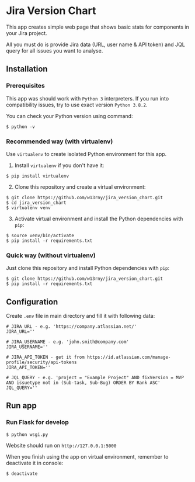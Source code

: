 # Jira Version Chart

This app creates simple web page that shows basic stats for components in your Jira project.

All you must do is provide Jira data (URL, user name & API token) and JQL query for all issues you want to analyse.

## Installation

### Prerequisites

This app was should work with `Python 3` interpreters. If you run into compatibility issues, try to use exact
version `Python 3.8.2`.

You can check your Python version using command:

```
$ python -v
```

### Recommended way (with virtualenv)

Use `virtualenv` to create isolated Python environment for this app.

1. Install `virtualenv` if you don't have it:

```
$ pip install virtualenv
```

2. Clone this repository and create a virtual environment:

```
$ git clone https://github.com/w13rny/jira_version_chart.git
$ cd jira_version_chart
$ virtualenv venv
```

3. Activate virtual environment and install the Python dependencies with `pip`:

```
$ source venv/bin/activate
$ pip install -r requirements.txt
```

### Quick way (without virtualenv)

Just clone this repository and install Python dependencies with `pip`:

```
$ git clone https://github.com/w13rny/jira_version_chart.git
$ pip install -r requirements.txt
```

## Configuration

Create `.env` file in main directory and fill it with following data:

```
# JIRA URL - e.g. 'https://company.atlassian.net/'
JIRA_URL=''

# JIRA_USERNAME - e.g. 'john.smith@company.com'
JIRA_USERNAME=''

# JIRA_API_TOKEN - get it from https://id.atlassian.com/manage-profile/security/api-tokens
JIRA_API_TOKEN=''

# JQL_QUERY - e.g. 'project = "Example Project" AND fixVersion = MVP AND issuetype not in (Sub-task, Sub-Bug) ORDER BY Rank ASC'
JQL_QUERY=''
```

## Run app

### Run Flask for develop

```
$ python wsgi.py
```

Website should run on `http://127.0.0.1:5000`

When you finish using the app on virtual environment, remember to deactivate it in console:

```
$ deactivate
```